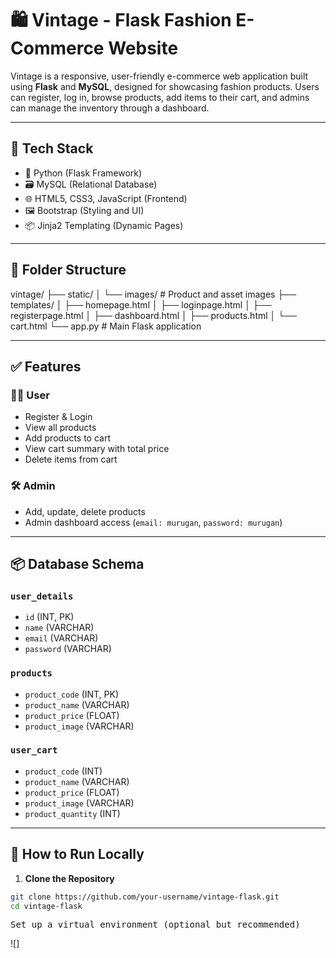 # 🛍️ Vintage - Flask Fashion E-Commerce Website

Vintage is a responsive, user-friendly e-commerce web application built using **Flask** and **MySQL**, designed for showcasing fashion products. Users can register, log in, browse products, add items to their cart, and admins can manage the inventory through a dashboard.

---

## 🔧 Tech Stack

- 🐍 Python (Flask Framework)
- 🗃️ MySQL (Relational Database)
- 🌐 HTML5, CSS3, JavaScript (Frontend)
- 🖼️ Bootstrap (Styling and UI)
- 📦 Jinja2 Templating (Dynamic Pages)

---

## 📁 Folder Structure

vintage/
├── static/
│ └── images/ # Product and asset images
├── templates/
│ ├── homepage.html
│ ├── loginpage.html
│ ├── registerpage.html
│ ├── dashboard.html
│ ├── products.html
│ └── cart.html
└── app.py # Main Flask application


---

## ✅ Features

### 🧑‍💼 User
- Register & Login
- View all products
- Add products to cart
- View cart summary with total price
- Delete items from cart

### 🛠️ Admin
- Add, update, delete products
- Admin dashboard access (`email: murugan`, `password: murugan`)

---

## 📦 Database Schema

### `user_details`
- `id` (INT, PK)
- `name` (VARCHAR)
- `email` (VARCHAR)
- `password` (VARCHAR)

### `products`
- `product_code` (INT, PK)
- `product_name` (VARCHAR)
- `product_price` (FLOAT)
- `product_image` (VARCHAR)

### `user_cart`
- `product_code` (INT)
- `product_name` (VARCHAR)
- `product_price` (FLOAT)
- `product_image` (VARCHAR)
- `product_quantity` (INT)

---

## 🚀 How to Run Locally

1. **Clone the Repository**
```bash
git clone https://github.com/your-username/vintage-flask.git
cd vintage-flask
```

<pre>Set up a virtual environment (optional but recommended)</pre>

![]
